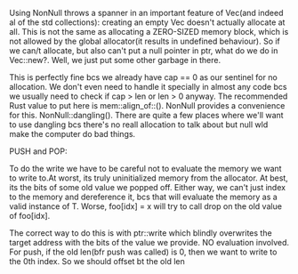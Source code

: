 Using NonNull throws a spanner in an important feature of Vec(and indeed al of the std collections): creating an empty Vec doesn't actually allocate at all. This is not the same as allocating a ZERO-SIZED memory block, which is not allowed by the global allocator(it results in undefined behaviour). So if we can/t allocate, but also can't put a null pointer in ptr, what do we do in Vec::new?. Well, we just put some other garbage in there.

This is perfectly fine bcs we already have cap == 0 as our sentinel for no allocation. We don't even need to handle it specially in almost any code bcs we usually need to check if cap > len or len > 0 anyway.
The recommended Rust value to put here is mem::align_of::<T>(). NonNull provides a convenience for this.
NonNull::dangling(). There are quite a few places where we'll want to use dangling bcs there's no reall allocation to talk about but null wld make the computer do bad things. 

PUSH and POP:

To do the write we have to be careful not to evaluate the memory we want to write to.At worst, its truly uninitialized memory from the allocator. At best, its the bits of some old value we popped off. Either way, we can't just index to the memory and dereference it, bcs that will evaluate the memory as a valid instance of T. Worse, foo[idx] = x will try to call drop on the old value of foo[idx].

The correct way to do this is with ptr::write which blindly overwrites the target address with the bits of the value we provide. NO evaluation involved.
For push, if the old len(bfr push was called) is 0, then we want to write to the 0th index. So we should offset bt the old len